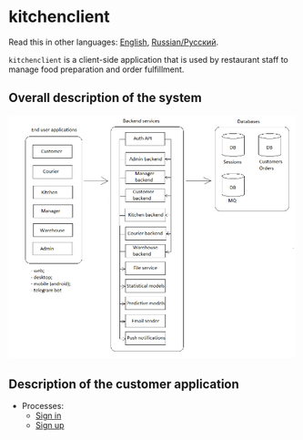 # kitchenclient

Read this in other languages: [English](kitchenclient.md), [Russian/Русский](kitchenclient.ru.md). 

`kitchenclient` is a client-side application that is used by restaurant staff to manage food preparation and order fulfillment.

## Overall description of the system 

![system_overall](../img/system_overall.png)

## Description of the customer application

- Processes:
    - [Sign in](../processes/customer/signin.md)
    - [Sign up](../processes/customer/signup.md)
